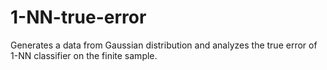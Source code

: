# 1-NN-true-error
Generates a data from Gaussian distribution and analyzes the true error of 1-NN classifier on the finite sample.
